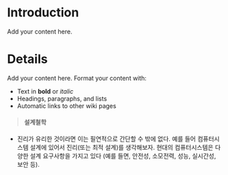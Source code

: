 # Introduction #

Add your content here.


# Details #

Add your content here.  Format your content with:
  * Text in **bold** or _italic_
  * Headings, paragraphs, and lists
  * Automatic links to other wiki pages


> #### 설계철학 ####

  * 진리가 유리한 것이라면 이는 필연적으로 간단할 수 밖에 없다. 예를 들어 컴퓨터시스템 설계에 있어서 진리(또는 최적 설계)를 생각해보자. 현대의 컴퓨터시스템은 다양한 설계 요구사항을 가지고 있다 (예를 들면, 안전성, 소모전력, 성능, 실시간성, 보안 등).